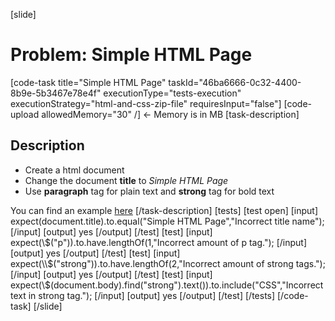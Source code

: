 [slide]

# Problem: Simple HTML Page

[code-task title="Simple HTML Page" taskId="46ba6666-0c32-4400-8b9e-5b3467e78e4f" executionType="tests-execution" executionStrategy="html-and-css-zip-file" requiresInput="false"]
[code-upload allowedMemory="30" /] <- Memory is in MB
[task-description]

## Description

* Create a html document
* Change the document **title** to *Simple HTML Page* 
* Use **paragraph** tag for plain text and **strong** tag for bold text

You can find an example [here](https://imgur.com/a/hQDhEFG)
[/task-description]
[tests]
[test open]
[input]
expect(document.title).to.equal("Simple HTML Page","Incorrect title name");
[/input]
[output]
yes
[/output]
[/test]
[test]
[input]
expect(\\$("p")).to.have.lengthOf(1,"Incorrect amount of p tag.");
[/input]
[output]
yes
[/output]
[/test]
[test]
[input]
expect(\\$("strong")).to.have.lengthOf(2,"Incorrect amount of strong tags.");
[/input]
[output]
yes
[/output]
[/test]
[test]
[input]
expect(\\$(document.body).find("strong").text()).to.include("CSS","Incorrect text in strong tag.");
[/input]
[output]
yes
[/output]
[/test]
[/tests]
[/code-task]
[/slide]